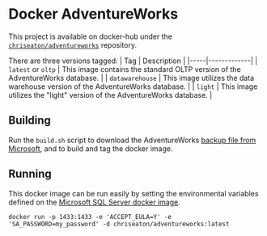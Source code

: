 # Docker AdventureWorks
This project is available on docker-hub under the [`chriseaton/adventureworks`](https://hub.docker.com/r/chriseaton/adventureworks) repository.

There are three versions tagged:
| Tag | Description |
|-----|-------------|
| `latest` or `oltp` | This image contains the standard OLTP version of the AdventureWorks database. |
| `datawarehouse` | This image utilizes the data warehouse version of the AdventureWorks database. |
| `light` | This image utilizes the "light" version of the AdventureWorks database. |

## Building
Run the `build.sh` script to download the AdventureWorks [backup file from Microsoft](https://docs.microsoft.com/en-us/sql/samples/adventureworks-install-configure), and to build and tag the docker image.

## Running
This docker image can be run easily by setting the environmental variables defined on the [Microsoft SQL Server docker image](https://hub.docker.com/_/microsoft-mssql-server).
```
docker run -p 1433:1433 -e 'ACCEPT_EULA=Y' -e 'SA_PASSWORD=my_password' -d chriseaton/adventureworks:latest
```